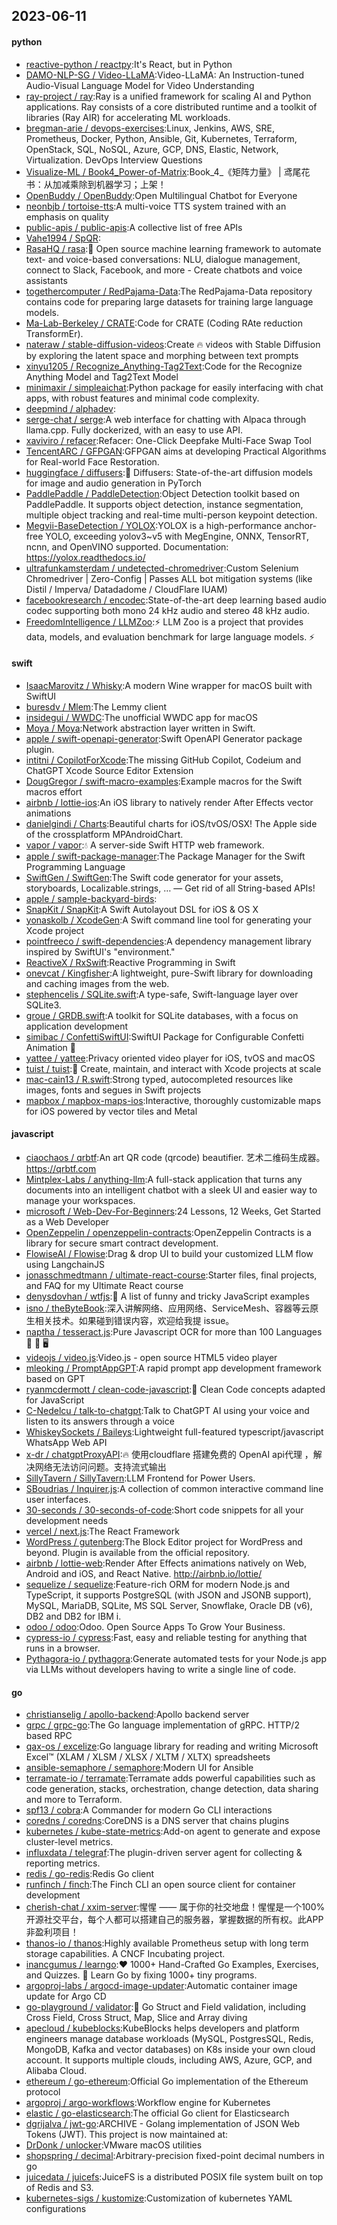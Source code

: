## 2023-06-11

#### python
* [reactive-python / reactpy](https://github.com/reactive-python/reactpy):It's React, but in Python
* [DAMO-NLP-SG / Video-LLaMA](https://github.com/DAMO-NLP-SG/Video-LLaMA):Video-LLaMA: An Instruction-tuned Audio-Visual Language Model for Video Understanding
* [ray-project / ray](https://github.com/ray-project/ray):Ray is a unified framework for scaling AI and Python applications. Ray consists of a core distributed runtime and a toolkit of libraries (Ray AIR) for accelerating ML workloads.
* [bregman-arie / devops-exercises](https://github.com/bregman-arie/devops-exercises):Linux, Jenkins, AWS, SRE, Prometheus, Docker, Python, Ansible, Git, Kubernetes, Terraform, OpenStack, SQL, NoSQL, Azure, GCP, DNS, Elastic, Network, Virtualization. DevOps Interview Questions
* [Visualize-ML / Book4_Power-of-Matrix](https://github.com/Visualize-ML/Book4_Power-of-Matrix):Book_4_《矩阵力量》 | 鸢尾花书：从加减乘除到机器学习；上架！
* [OpenBuddy / OpenBuddy](https://github.com/OpenBuddy/OpenBuddy):Open Multilingual Chatbot for Everyone
* [neonbjb / tortoise-tts](https://github.com/neonbjb/tortoise-tts):A multi-voice TTS system trained with an emphasis on quality
* [public-apis / public-apis](https://github.com/public-apis/public-apis):A collective list of free APIs
* [Vahe1994 / SpQR](https://github.com/Vahe1994/SpQR):
* [RasaHQ / rasa](https://github.com/RasaHQ/rasa):💬
Open source machine learning framework to automate text- and voice-based conversations: NLU, dialogue management, connect to Slack, Facebook, and more - Create chatbots and voice assistants
* [togethercomputer / RedPajama-Data](https://github.com/togethercomputer/RedPajama-Data):The RedPajama-Data repository contains code for preparing large datasets for training large language models.
* [Ma-Lab-Berkeley / CRATE](https://github.com/Ma-Lab-Berkeley/CRATE):Code for CRATE (Coding RAte reduction TransformEr).
* [nateraw / stable-diffusion-videos](https://github.com/nateraw/stable-diffusion-videos):Create
🔥
videos with Stable Diffusion by exploring the latent space and morphing between text prompts
* [xinyu1205 / Recognize_Anything-Tag2Text](https://github.com/xinyu1205/Recognize_Anything-Tag2Text):Code for the Recognize Anything Model and Tag2Text Model
* [minimaxir / simpleaichat](https://github.com/minimaxir/simpleaichat):Python package for easily interfacing with chat apps, with robust features and minimal code complexity.
* [deepmind / alphadev](https://github.com/deepmind/alphadev):
* [serge-chat / serge](https://github.com/serge-chat/serge):A web interface for chatting with Alpaca through llama.cpp. Fully dockerized, with an easy to use API.
* [xaviviro / refacer](https://github.com/xaviviro/refacer):Refacer: One-Click Deepfake Multi-Face Swap Tool
* [TencentARC / GFPGAN](https://github.com/TencentARC/GFPGAN):GFPGAN aims at developing Practical Algorithms for Real-world Face Restoration.
* [huggingface / diffusers](https://github.com/huggingface/diffusers):🤗
Diffusers: State-of-the-art diffusion models for image and audio generation in PyTorch
* [PaddlePaddle / PaddleDetection](https://github.com/PaddlePaddle/PaddleDetection):Object Detection toolkit based on PaddlePaddle. It supports object detection, instance segmentation, multiple object tracking and real-time multi-person keypoint detection.
* [Megvii-BaseDetection / YOLOX](https://github.com/Megvii-BaseDetection/YOLOX):YOLOX is a high-performance anchor-free YOLO, exceeding yolov3~v5 with MegEngine, ONNX, TensorRT, ncnn, and OpenVINO supported. Documentation: https://yolox.readthedocs.io/
* [ultrafunkamsterdam / undetected-chromedriver](https://github.com/ultrafunkamsterdam/undetected-chromedriver):Custom Selenium Chromedriver | Zero-Config | Passes ALL bot mitigation systems (like Distil / Imperva/ Datadadome / CloudFlare IUAM)
* [facebookresearch / encodec](https://github.com/facebookresearch/encodec):State-of-the-art deep learning based audio codec supporting both mono 24 kHz audio and stereo 48 kHz audio.
* [FreedomIntelligence / LLMZoo](https://github.com/FreedomIntelligence/LLMZoo):⚡
LLM Zoo is a project that provides data, models, and evaluation benchmark for large language models.
⚡

#### swift
* [IsaacMarovitz / Whisky](https://github.com/IsaacMarovitz/Whisky):A modern Wine wrapper for macOS built with SwiftUI
* [buresdv / Mlem](https://github.com/buresdv/Mlem):The Lemmy client
* [insidegui / WWDC](https://github.com/insidegui/WWDC):The unofficial WWDC app for macOS
* [Moya / Moya](https://github.com/Moya/Moya):Network abstraction layer written in Swift.
* [apple / swift-openapi-generator](https://github.com/apple/swift-openapi-generator):Swift OpenAPI Generator package plugin.
* [intitni / CopilotForXcode](https://github.com/intitni/CopilotForXcode):The missing GitHub Copilot, Codeium and ChatGPT Xcode Source Editor Extension
* [DougGregor / swift-macro-examples](https://github.com/DougGregor/swift-macro-examples):Example macros for the Swift macros effort
* [airbnb / lottie-ios](https://github.com/airbnb/lottie-ios):An iOS library to natively render After Effects vector animations
* [danielgindi / Charts](https://github.com/danielgindi/Charts):Beautiful charts for iOS/tvOS/OSX! The Apple side of the crossplatform MPAndroidChart.
* [vapor / vapor](https://github.com/vapor/vapor):💧
A server-side Swift HTTP web framework.
* [apple / swift-package-manager](https://github.com/apple/swift-package-manager):The Package Manager for the Swift Programming Language
* [SwiftGen / SwiftGen](https://github.com/SwiftGen/SwiftGen):The Swift code generator for your assets, storyboards, Localizable.strings, … — Get rid of all String-based APIs!
* [apple / sample-backyard-birds](https://github.com/apple/sample-backyard-birds):
* [SnapKit / SnapKit](https://github.com/SnapKit/SnapKit):A Swift Autolayout DSL for iOS & OS X
* [yonaskolb / XcodeGen](https://github.com/yonaskolb/XcodeGen):A Swift command line tool for generating your Xcode project
* [pointfreeco / swift-dependencies](https://github.com/pointfreeco/swift-dependencies):A dependency management library inspired by SwiftUI's "environment."
* [ReactiveX / RxSwift](https://github.com/ReactiveX/RxSwift):Reactive Programming in Swift
* [onevcat / Kingfisher](https://github.com/onevcat/Kingfisher):A lightweight, pure-Swift library for downloading and caching images from the web.
* [stephencelis / SQLite.swift](https://github.com/stephencelis/SQLite.swift):A type-safe, Swift-language layer over SQLite3.
* [groue / GRDB.swift](https://github.com/groue/GRDB.swift):A toolkit for SQLite databases, with a focus on application development
* [simibac / ConfettiSwiftUI](https://github.com/simibac/ConfettiSwiftUI):SwiftUI Package for Configurable Confetti Animation
🎉
* [yattee / yattee](https://github.com/yattee/yattee):Privacy oriented video player for iOS, tvOS and macOS
* [tuist / tuist](https://github.com/tuist/tuist):🚀
Create, maintain, and interact with Xcode projects at scale
* [mac-cain13 / R.swift](https://github.com/mac-cain13/R.swift):Strong typed, autocompleted resources like images, fonts and segues in Swift projects
* [mapbox / mapbox-maps-ios](https://github.com/mapbox/mapbox-maps-ios):Interactive, thoroughly customizable maps for iOS powered by vector tiles and Metal

#### javascript
* [ciaochaos / qrbtf](https://github.com/ciaochaos/qrbtf):An art QR code (qrcode) beautifier. 艺术二维码生成器。https://qrbtf.com
* [Mintplex-Labs / anything-llm](https://github.com/Mintplex-Labs/anything-llm):A full-stack application that turns any documents into an intelligent chatbot with a sleek UI and easier way to manage your workspaces.
* [microsoft / Web-Dev-For-Beginners](https://github.com/microsoft/Web-Dev-For-Beginners):24 Lessons, 12 Weeks, Get Started as a Web Developer
* [OpenZeppelin / openzeppelin-contracts](https://github.com/OpenZeppelin/openzeppelin-contracts):OpenZeppelin Contracts is a library for secure smart contract development.
* [FlowiseAI / Flowise](https://github.com/FlowiseAI/Flowise):Drag & drop UI to build your customized LLM flow using LangchainJS
* [jonasschmedtmann / ultimate-react-course](https://github.com/jonasschmedtmann/ultimate-react-course):Starter files, final projects, and FAQ for my Ultimate React course
* [denysdovhan / wtfjs](https://github.com/denysdovhan/wtfjs):🤪
A list of funny and tricky JavaScript examples
* [isno / theByteBook](https://github.com/isno/theByteBook):深入讲解网络、应用网络、ServiceMesh、容器等云原生相关技术。如果碰到错误内容，欢迎给我提 issue。
* [naptha / tesseract.js](https://github.com/naptha/tesseract.js):Pure Javascript OCR for more than 100 Languages
📖
🎉
🖥
* [videojs / video.js](https://github.com/videojs/video.js):Video.js - open source HTML5 video player
* [mleoking / PromptAppGPT](https://github.com/mleoking/PromptAppGPT):A rapid prompt app development framework based on GPT
* [ryanmcdermott / clean-code-javascript](https://github.com/ryanmcdermott/clean-code-javascript):🛁
Clean Code concepts adapted for JavaScript
* [C-Nedelcu / talk-to-chatgpt](https://github.com/C-Nedelcu/talk-to-chatgpt):Talk to ChatGPT AI using your voice and listen to its answers through a voice
* [WhiskeySockets / Baileys](https://github.com/WhiskeySockets/Baileys):Lightweight full-featured typescript/javascript WhatsApp Web API
* [x-dr / chatgptProxyAPI](https://github.com/x-dr/chatgptProxyAPI):🔥
使用cloudflare 搭建免费的 OpenAI api代理 ，解决网络无法访问问题。支持流式输出
* [SillyTavern / SillyTavern](https://github.com/SillyTavern/SillyTavern):LLM Frontend for Power Users.
* [SBoudrias / Inquirer.js](https://github.com/SBoudrias/Inquirer.js):A collection of common interactive command line user interfaces.
* [30-seconds / 30-seconds-of-code](https://github.com/30-seconds/30-seconds-of-code):Short code snippets for all your development needs
* [vercel / next.js](https://github.com/vercel/next.js):The React Framework
* [WordPress / gutenberg](https://github.com/WordPress/gutenberg):The Block Editor project for WordPress and beyond. Plugin is available from the official repository.
* [airbnb / lottie-web](https://github.com/airbnb/lottie-web):Render After Effects animations natively on Web, Android and iOS, and React Native. http://airbnb.io/lottie/
* [sequelize / sequelize](https://github.com/sequelize/sequelize):Feature-rich ORM for modern Node.js and TypeScript, it supports PostgreSQL (with JSON and JSONB support), MySQL, MariaDB, SQLite, MS SQL Server, Snowflake, Oracle DB (v6), DB2 and DB2 for IBM i.
* [odoo / odoo](https://github.com/odoo/odoo):Odoo. Open Source Apps To Grow Your Business.
* [cypress-io / cypress](https://github.com/cypress-io/cypress):Fast, easy and reliable testing for anything that runs in a browser.
* [Pythagora-io / pythagora](https://github.com/Pythagora-io/pythagora):Generate automated tests for your Node.js app via LLMs without developers having to write a single line of code.

#### go
* [christianselig / apollo-backend](https://github.com/christianselig/apollo-backend):Apollo backend server
* [grpc / grpc-go](https://github.com/grpc/grpc-go):The Go language implementation of gRPC. HTTP/2 based RPC
* [qax-os / excelize](https://github.com/qax-os/excelize):Go language library for reading and writing Microsoft Excel™ (XLAM / XLSM / XLSX / XLTM / XLTX) spreadsheets
* [ansible-semaphore / semaphore](https://github.com/ansible-semaphore/semaphore):Modern UI for Ansible
* [terramate-io / terramate](https://github.com/terramate-io/terramate):Terramate adds powerful capabilities such as code generation, stacks, orchestration, change detection, data sharing and more to Terraform.
* [spf13 / cobra](https://github.com/spf13/cobra):A Commander for modern Go CLI interactions
* [coredns / coredns](https://github.com/coredns/coredns):CoreDNS is a DNS server that chains plugins
* [kubernetes / kube-state-metrics](https://github.com/kubernetes/kube-state-metrics):Add-on agent to generate and expose cluster-level metrics.
* [influxdata / telegraf](https://github.com/influxdata/telegraf):The plugin-driven server agent for collecting & reporting metrics.
* [redis / go-redis](https://github.com/redis/go-redis):Redis Go client
* [runfinch / finch](https://github.com/runfinch/finch):The Finch CLI an open source client for container development
* [cherish-chat / xxim-server](https://github.com/cherish-chat/xxim-server):惺惺 —— 属于你的社交地盘！惺惺是一个100%开源社交平台，每个人都可以搭建自己的服务器，掌握数据的所有权。此APP非盈利项目！
* [thanos-io / thanos](https://github.com/thanos-io/thanos):Highly available Prometheus setup with long term storage capabilities. A CNCF Incubating project.
* [inancgumus / learngo](https://github.com/inancgumus/learngo):❤️
1000+ Hand-Crafted Go Examples, Exercises, and Quizzes.
🚀
Learn Go by fixing 1000+ tiny programs.
* [argoproj-labs / argocd-image-updater](https://github.com/argoproj-labs/argocd-image-updater):Automatic container image update for Argo CD
* [go-playground / validator](https://github.com/go-playground/validator):💯
Go Struct and Field validation, including Cross Field, Cross Struct, Map, Slice and Array diving
* [apecloud / kubeblocks](https://github.com/apecloud/kubeblocks):KubeBlocks helps developers and platform engineers manage database workloads (MySQL, PostgresSQL, Redis, MongoDB, Kafka and vector databases) on K8s inside your own cloud account. It supports multiple clouds, including AWS, Azure, GCP, and Alibaba Cloud.
* [ethereum / go-ethereum](https://github.com/ethereum/go-ethereum):Official Go implementation of the Ethereum protocol
* [argoproj / argo-workflows](https://github.com/argoproj/argo-workflows):Workflow engine for Kubernetes
* [elastic / go-elasticsearch](https://github.com/elastic/go-elasticsearch):The official Go client for Elasticsearch
* [dgrijalva / jwt-go](https://github.com/dgrijalva/jwt-go):ARCHIVE - Golang implementation of JSON Web Tokens (JWT). This project is now maintained at:
* [DrDonk / unlocker](https://github.com/DrDonk/unlocker):VMware macOS utilities
* [shopspring / decimal](https://github.com/shopspring/decimal):Arbitrary-precision fixed-point decimal numbers in go
* [juicedata / juicefs](https://github.com/juicedata/juicefs):JuiceFS is a distributed POSIX file system built on top of Redis and S3.
* [kubernetes-sigs / kustomize](https://github.com/kubernetes-sigs/kustomize):Customization of kubernetes YAML configurations
